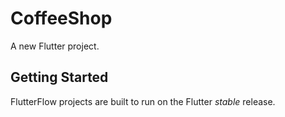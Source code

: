 # CoffeeShop

A new Flutter project.

## Getting Started

FlutterFlow projects are built to run on the Flutter _stable_ release.
